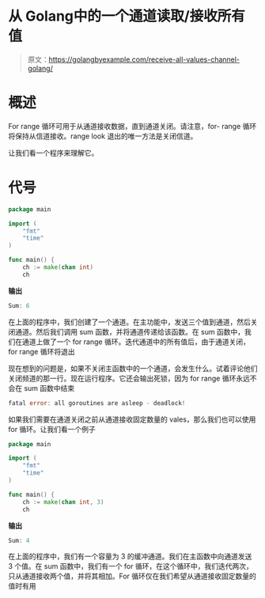 # 从 Golang中的一个通道读取/接收所有值

> 原文：<https://golangbyexample.com/receive-all-values-channel-golang/>

# **概述**

For range 循环可用于从通道接收数据，直到通道关闭。请注意，for- range 循环将保持从信道接收。range look 退出的唯一方法是关闭信道。

让我们看一个程序来理解它。

# **代号**

```go
package main

import (
	"fmt"
	"time"
)

func main() {
	ch := make(chan int)
	ch 
```

**输出**

```go
Sum: 6
```

在上面的程序中，我们创建了一个通道。在主功能中，发送三个值到通道，然后关闭通道。然后我们调用 sum 函数，并将通道传递给该函数。在 sum 函数中，我们在通道上做了一个 for range 循环。迭代通道中的所有值后，由于通道关闭，for range 循环将退出

现在想到的问题是，如果不关闭主函数中的一个通道，会发生什么。试着评论他们关闭频道的那一行。现在运行程序。它还会输出死锁，因为 for range 循环永远不会在 sum 函数中结束

```go
fatal error: all goroutines are asleep - deadlock!
```

如果我们需要在通道关闭之前从通道接收固定数量的 vales，那么我们也可以使用 for 循环。让我们看一个例子

```go
package main

import (
    "fmt"
    "time"
)

func main() {
    ch := make(chan int, 3)
    ch 
```

**输出**

```go
Sum: 4
```

在上面的程序中，我们有一个容量为 3 的缓冲通道。我们在主函数中向通道发送 3 个值。在 sum 函数中，我们有一个 for 循环，在这个循环中，我们迭代两次，只从通道接收两个值，并将其相加。For 循环仅在我们希望从通道接收固定数量的值时有用